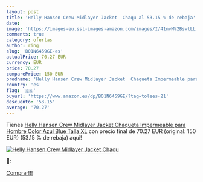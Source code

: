```yaml
---
layout: post
title: 'Helly Hansen Crew Midlayer Jacket  Chaqu al 53.15 % de rebaja'
date: 
image: 'https://images-eu.ssl-images-amazon.com/images/I/41nvM%2BswlLL._SL200_.jpg'
comments: true
category: ofertas
author: ring
slug: 'B01N6459GE-es'
actualPrice: 70.27 EUR
currency: EUR
price: 70.27
comparePrice: 150 EUR
prodname: 'Helly Hansen Crew Midlayer Jacket  Chaqueta Impermeable para Hombre  Color Azul  Blue   Talla XL'
country: 'es'
flag: '🇪🇸'
buyurl: 'https://www.amazon.es/dp/B01N6459GE/?tag=tolees-21'
descuento: '53.15'
average: '70.27'
---
```


Tienes [Helly Hansen Crew Midlayer Jacket  Chaqueta Impermeable para Hombre  Color Azul  Blue   Talla XL](https://www.amazon.es/dp/B01N6459GE/?tag=tolees-21) con precio final de  70.27 EUR (original: 150 EUR) (53.15 %  de rebaja) aqui!

[![Helly Hansen Crew Midlayer Jacket  Chaqu](https://images-eu.ssl-images-amazon.com/images/I/41nvM%2BswlLL._SL200_.jpg)](https://www.amazon.es/dp/B01N6459GE/?tag=tolees-21)

🔎:


[Comprar!!!](https://www.amazon.es/dp/B01N6459GE/?tag=tolees-21)
